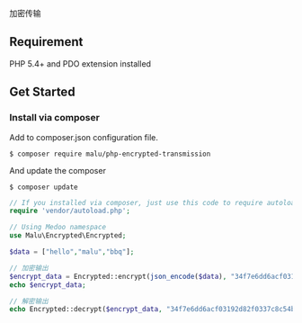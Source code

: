 加密传输

## Requirement

PHP 5.4+ and PDO extension installed

## Get Started

### Install via composer

Add to composer.json configuration file.
```
$ composer require malu/php-encrypted-transmission
```

And update the composer
```
$ composer update
```

```php
// If you installed via composer, just use this code to require autoloader on the top of your projects.
require 'vendor/autoload.php';

// Using Medoo namespace
use Malu\Encrypted\Encrypted;

$data = ["hello","malu","bbq"];

// 加密输出
$encrypt_data = Encrypted::encrypt(json_encode($data), "34f7e6dd6acf03192d82f0337c8c54ba");
echo $encrypt_data;

// 解密输出
echo Encrypted::decrypt($encrypt_data, "34f7e6dd6acf03192d82f0337c8c54ba");

```
